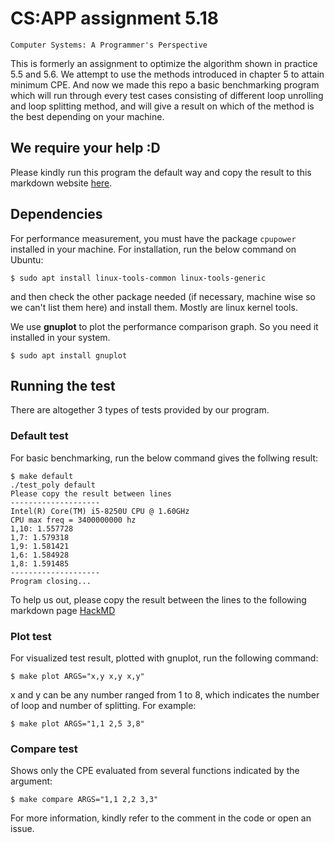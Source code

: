 # CS:APP assignment 5.18
`Computer Systems: A Programmer's Perspective`

This is formerly an assignment to optimize the algorithm shown in practice 5.5 and 5.6. We attempt to use the methods introduced in chapter 5 to attain minimum CPE. And now we made this repo a basic benchmarking program which will run through every test cases consisting of different loop unrolling and loop splitting method, and will give a result on which of the method is the best depending on your machine.

## We require your help :D

Please kindly run this program the default way and copy the result to this markdown website [here](https://hackmd.io/JbIPKc1lQtmOTWdNqDUh1g).

## Dependencies

For performance measurement, you must have the package `cpupower` installed in your machine. For installation, run the below command on Ubuntu:
```
$ sudo apt install linux-tools-common linux-tools-generic
```
and then check the other package needed (if necessary, machine wise so we can't list them here) and install them. Mostly are linux kernel tools.

We use **gnuplot** to plot the performance comparison graph. So you need it installed in your system.
```
$ sudo apt install gnuplot
```

## Running the test
There are altogether 3 types of tests provided by our program.

### Default test
For basic benchmarking, run the below command gives the follwing result:
```
$ make default
./test_poly default
Please copy the result between lines
--------------------
Intel(R) Core(TM) i5-8250U CPU @ 1.60GHz
CPU max freq = 3400000000 hz
1,10: 1.557728  
1,7: 1.579318
1,9: 1.581421
1,6: 1.584928
1,8: 1.591485
--------------------
Program closing...
```
To help us out, please copy the result between the lines to the following markdown page
[HackMD](https://hackmd.io/JbIPKc1lQtmOTWdNqDUh1g)

### Plot test
For visualized test result, plotted with gnuplot, run the following command:
```
$ make plot ARGS="x,y x,y x,y"
```
x and y can be any number ranged from 1 to 8, which indicates the number of loop and number of splitting. For example:
```
$ make plot ARGS="1,1 2,5 3,8"
```

### Compare test
Shows only the CPE evaluated from several functions indicated by the argument:
```
$ make compare ARGS="1,1 2,2 3,3"
```

For more information, kindly refer to the comment in the code or open an issue.

